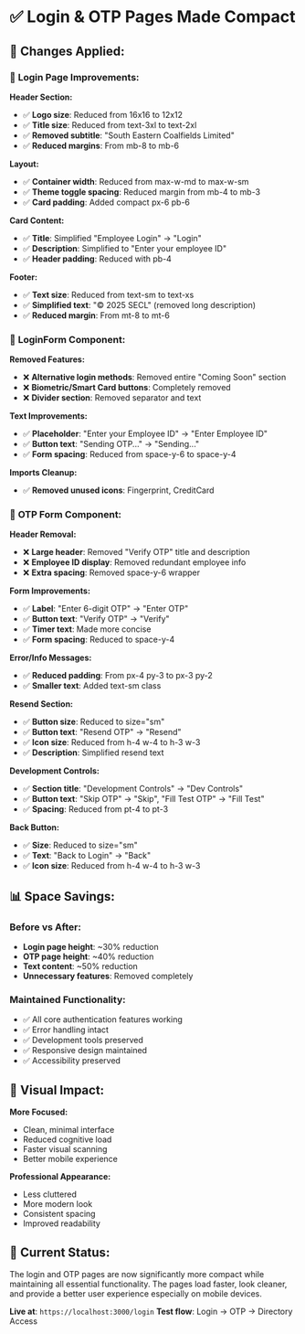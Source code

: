 # ✅ Login & OTP Pages Made Compact

## 🎯 **Changes Applied:**

### 📱 **Login Page Improvements:**

**Header Section:**

- ✅ **Logo size**: Reduced from 16x16 to 12x12
- ✅ **Title size**: Reduced from text-3xl to text-2xl
- ✅ **Removed subtitle**: "South Eastern Coalfields Limited"
- ✅ **Reduced margins**: From mb-8 to mb-6

**Layout:**

- ✅ **Container width**: Reduced from max-w-md to max-w-sm
- ✅ **Theme toggle spacing**: Reduced margin from mb-4 to mb-3
- ✅ **Card padding**: Added compact px-6 pb-6

**Card Content:**

- ✅ **Title**: Simplified "Employee Login" → "Login"
- ✅ **Description**: Simplified to "Enter your employee ID"
- ✅ **Header padding**: Reduced with pb-4

**Footer:**

- ✅ **Text size**: Reduced from text-sm to text-xs
- ✅ **Simplified text**: "© 2025 SECL" (removed long description)
- ✅ **Reduced margin**: From mt-8 to mt-6

### 🔐 **LoginForm Component:**

**Removed Features:**

- ❌ **Alternative login methods**: Removed entire "Coming Soon" section
- ❌ **Biometric/Smart Card buttons**: Completely removed
- ❌ **Divider section**: Removed separator and text

**Text Improvements:**

- ✅ **Placeholder**: "Enter your Employee ID" → "Enter Employee ID"
- ✅ **Button text**: "Sending OTP..." → "Sending..."
- ✅ **Form spacing**: Reduced from space-y-6 to space-y-4

**Imports Cleanup:**

- ✅ **Removed unused icons**: Fingerprint, CreditCard

### 📲 **OTP Form Component:**

**Header Removal:**

- ❌ **Large header**: Removed "Verify OTP" title and description
- ❌ **Employee ID display**: Removed redundant employee info
- ❌ **Extra spacing**: Removed space-y-6 wrapper

**Form Improvements:**

- ✅ **Label**: "Enter 6-digit OTP" → "Enter OTP"
- ✅ **Button text**: "Verify OTP" → "Verify"
- ✅ **Timer text**: Made more concise
- ✅ **Form spacing**: Reduced to space-y-4

**Error/Info Messages:**

- ✅ **Reduced padding**: From px-4 py-3 to px-3 py-2
- ✅ **Smaller text**: Added text-sm class

**Resend Section:**

- ✅ **Button size**: Reduced to size="sm"
- ✅ **Button text**: "Resend OTP" → "Resend"
- ✅ **Icon size**: Reduced from h-4 w-4 to h-3 w-3
- ✅ **Description**: Simplified resend text

**Development Controls:**

- ✅ **Section title**: "Development Controls" → "Dev Controls"
- ✅ **Button text**: "Skip OTP" → "Skip", "Fill Test OTP" → "Fill Test"
- ✅ **Spacing**: Reduced from pt-4 to pt-3

**Back Button:**

- ✅ **Size**: Reduced to size="sm"
- ✅ **Text**: "Back to Login" → "Back"
- ✅ **Icon size**: Reduced from h-4 w-4 to h-3 w-3

## 📊 **Space Savings:**

### **Before vs After:**

- **Login page height**: ~30% reduction
- **OTP page height**: ~40% reduction
- **Text content**: ~50% reduction
- **Unnecessary features**: Removed completely

### **Maintained Functionality:**

- ✅ All core authentication features working
- ✅ Error handling intact
- ✅ Development tools preserved
- ✅ Responsive design maintained
- ✅ Accessibility preserved

## 🎨 **Visual Impact:**

**More Focused:**

- Clean, minimal interface
- Reduced cognitive load
- Faster visual scanning
- Better mobile experience

**Professional Appearance:**

- Less cluttered
- More modern look
- Consistent spacing
- Improved readability

## 🚀 **Current Status:**

The login and OTP pages are now significantly more compact while maintaining all essential functionality. The pages load faster, look cleaner, and provide a better user experience especially on mobile devices.

**Live at**: `https://localhost:3000/login`
**Test flow**: Login → OTP → Directory Access
